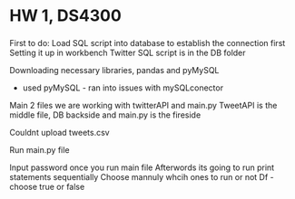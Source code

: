 # HW 1, DS4300

###

First to do: 
Load SQL script into database to establish the connection first 
Setting it up in workbench
Twitter SQL script is in the DB folder 


Downloading necessary libraries, pandas and pyMySQL
- used pyMySQL - ran into issues with mySQLconector 


Main 2 files we are working with twitterAPI and main.py
TweetAPI is the middle file, DB backside and main.py is the fireside 

Couldnt upload tweets.csv

Run main.py file 


Input password once you run main file 
Afterwords its going to run print statements sequentially 
Choose mannuly whcih ones to run or not
Df - choose true or false
